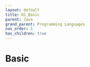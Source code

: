 ```yaml
---
layout: default
title: 01_Basic
parent: Java
grand_parent: Programming Languages
nav_order: 1
has_children: true
---
```


# Basic
